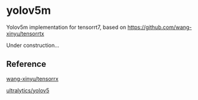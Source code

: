 # yolov5m

Yolov5m implementation for tensorrt7, based on https://github.com/wang-xinyu/tensorrtx

Under construction...

## Reference

[wang-xinyu/tensorrx](https://github.com/wang-xinyu/tensorrtx)

[ultralytics/yolov5](https://github.com/ultralytics/yolov5)

